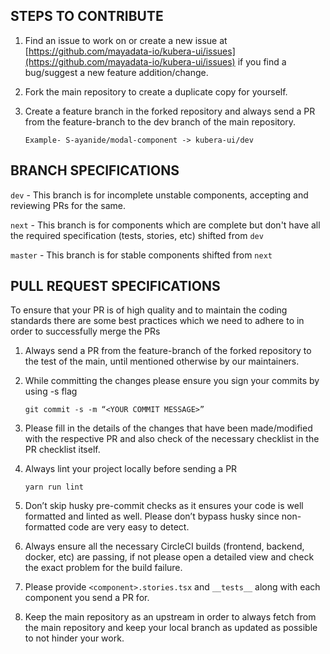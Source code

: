 ## STEPS TO CONTRIBUTE

1. Find an issue to work on or create a new issue at [https://github.com/mayadata-io/kubera-ui/issues](https://github.com/mayadata-io/kubera-ui/issues) if you find a bug/suggest a new feature addition/change.
2. Fork the main repository to create a duplicate copy for yourself.
3. Create a feature branch in the forked repository and always send a PR from the feature-branch to the dev branch of the main repository.

    ```
    Example- S-ayanide/modal-component -> kubera-ui/dev
    ```

## BRANCH SPECIFICATIONS

`dev` - This branch is for incomplete unstable components, accepting and reviewing PRs for the same.

`next` - This branch is for components which are complete but don't have all the required specification (tests, stories, etc) shifted from `dev`

`master` - This branch is for stable components shifted from `next`

## PULL REQUEST SPECIFICATIONS


To ensure that your PR is of high quality and to maintain the coding standards there are some best practices which we need to adhere to in order to successfully merge the PRs


1. Always send a PR from the feature-branch of the forked repository to the test of the main, until mentioned otherwise by our maintainers.
2. While committing the changes please ensure you sign your commits by using -s flag
    ```
    git commit -s -m “<YOUR COMMIT MESSAGE>”
    ```

3. Please fill in the details of the changes that have been made/modified with the respective PR and also check of the necessary checklist in the PR checklist itself.
4. Always lint your project locally before sending a PR
    ```
    yarn run lint
    ```

5. Don’t skip husky pre-commit checks as it ensures your code is well formatted and linted as well. Please don’t bypass husky since non-formatted code are very easy to detect.
6. Always ensure all the necessary CircleCI builds (frontend, backend, docker, etc) are passing, if not please open a detailed view and check the exact problem for the build failure.
7. Please provide `<component>.stories.tsx` and `__tests__` along with each component you send a PR for.
8. Keep the main repository as an upstream in order to always fetch from the main repository and keep your local branch as updated as possible to not hinder your work.
